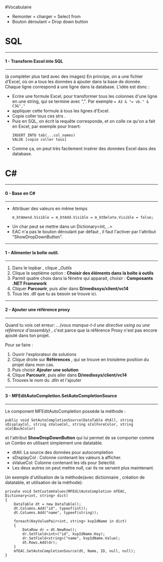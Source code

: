 #Vocabulaire
- Remonter = charger = Select from
- Bouton déroulant = Drop down button
# SQL
***
#### 1 - Transform Excel into SQL
***
(à compléter plus tard avec des images)
En principe, on a une fichier d'Excel, où on a tous les données à ajouter dans la base de donnée.
Chaque ligne correspond à une ligne dans la database.
L'idée est donc :
- Ecrire une formule Excel, pour transformer tous les colonnes d'une ligne en une string, qui se termine avec ",".
    Par exemple
      ````
      = A3 & "= vb." & C3&","
      ````
- appliquer cette formule à tous les lignes d'Excel.
- Copie coller tous ces strs .
- Puis en SQL, on écrit la requête corresponde, et on colle ce qu'on a fait en Excel, par exemple pour Insert:
    ```
    INSERT INTO tab(...col_names)
    VALUE [copie coller tous]
    ```
- Comme ça, on peut très facilement insérer des données Excel dans des database.

# C#
***
#### 0 - Base en C#
***
- Attribuer des valeurs en même temps
    ```
    m_btAmend.Visible = m_btAdd.Visible = m_btDelete.Visible = false;
    ```
- Un char peut se mettre dans un Dictionary<int, ..> 
- EAC n'a pas le bouton déroulant par défaut , il faut l'activer par l'attribut "ShowDropDownButton".

***
#### 1 - Alimenter la boîte outil.
***
1. Dans le topbar , clique __Outils_
2. Clique le septième option : __Choisir des éléments dans la boîte à outils__
3. Parmit quatre choix dans la fênetre qui apparait, choisir : __Composants .NET Framework__
4. Cliquer __Parcourir__, puis aller dans __D/medissys/client/vc14__
5. Tous les .dll que tu as besoin se trouve ici.

***
#### 2 - Ajouter une référence proxy
***
Quand tu vois cet erreur: _...(vous manque-t-il une directive using ou une référence d'assembly)_ , 
c'est parce que la référence Proxy n'est pas encore ajouté dans ton projet.

Pour se faire :
1. Ouvrir l'explorateur de solutions
2. Clique droite sur __Références__ , qui se trouve en troisième position du projet dans mon cas.
3. Puis choisir __Ajouter une solution__
4. Clique __Parcourir__, puis aller dans __D/medissys/client/vc14__
5. Trouves le nom du .dlln et l'ajouter

***
#### 3 - MFEditAutoCompletion.SetAutoCompletionSource
***
Le component MFEditAutoCompletion possède la méthode : 
```
public void SetAutoCompletionSource(DataTable dtAll, string sDisplayCol, string sValueCol, string sColForeColor, string sColBackColor)
```
et l'attribut __ShowDropDownButton__ qui lui permet de se comporter comme un Combo en utilisant simplement une datatable.
- dtAll: La source des données pour autocompletion
- sDisplayCol : Colonne contenant les valeurs à afficher.
- sValueCol: Colonne contenant les ids pour SelectId.
- Les deux autres on peut mettre null,  car ils ne servent plus maintenant.

Un exemple d'utilisation de la méthode(avec dictionnaire , création de datatable, et utilisation de la méthode):
```
private void SetCustomValues(MFEditAutoCompletion mfEAC, Dictionary<int, string> dict)
{
    DataTable dt = new DataTable();
    dt.Columns.Add("id", typeof(int));
    dt.Columns.Add("name", typeof(string));
    
    foreach(KeyValuePair<int, string> kvpIdName in dict) 
    {
        DataRow dr = dt.NewRow();
        dr.SetField<int>("id", kvpIdName.Key);
        dr.SetField<string>("name", kvpIdName.Value);
        dt.Rows.Add(dr);
    }
    mfEAC.SetAutoCompletionSource(dt, Name, ID, null, null);
} 
```
